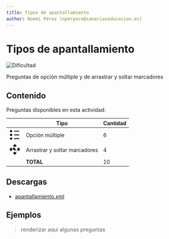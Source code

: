 ```yaml
---
title: Tipos de apantallamiento
author: Noemí Pérez (nperpere@canariaseducacion.es)
---
```


# Tipos de apantallamiento


![Dificultad](https://img.shields.io/badge/Dificultad-Baja-green)


Preguntas de opción múltiple y de arrastrar y soltar marcadores

## Contenido

Preguntas disponibles en esta actividad:

|   | Tipo              | Cantidad                   |
| - | ----------------- | -------------------------- |
| ![](https://raw.githubusercontent.com/iescanarias/actividades/main/.activities-organizer/package/icons/multichoice.svg) | Opción múltiple | 6 |
| ![](https://raw.githubusercontent.com/iescanarias/actividades/main/.activities-organizer/package/icons/ddmarker.svg) | Arrastrar y soltar marcadores | 4 |
|   | **TOTAL**         | 10 |

## Descargas

- [apantallamiento.xml](https://raw.githubusercontent.com/iescanarias/actividades/main/redes/cableado/apantallamiento/apantallamiento.xml)


## Ejemplos

> renderizar aquí algunas preguntas